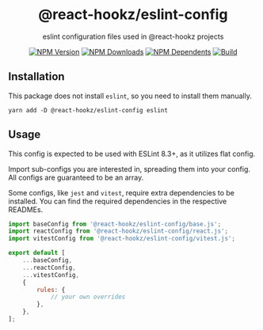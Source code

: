 <div align="center">

# @react-hookz/eslint-config

eslint configuration files used in @react-hookz projects

[![NPM Version](https://flat.badgen.net/npm/v/@react-hookz/eslint-config)](https://www.npmjs.com/package/@react-hookz/eslint-config)
[![NPM Downloads](https://flat.badgen.net/npm/dm/@react-hookz/eslint-config)](https://www.npmjs.com/package/@react-hookz/eslint-config)
[![NPM Dependents](https://flat.badgen.net/npm/dependents/@react-hookz/eslint-config)](https://www.npmjs.com/package/@react-hookz/eslint-config)
[![Build](https://img.shields.io/github/actions/workflow/status/react-hookz/eslint-config/CI.yml?branch=master&style=flat-square)](https://github.com/react-hookz/eslint-config/actions)

</div>

## Installation

This package does not install `eslint`, so you need to install them manually.

```shell
yarn add -D @react-hookz/eslint-config eslint
```

## Usage

This config is expected to be used with ESLint 8.3+, as it utilizes flat config.

Import sub-configs you are interested in, spreading them into your config. All configs are
guaranteed to be an array.

Some configs, like `jest` and `vitest`, require extra dependencies to be installed. You can find the
required dependencies in the respective READMEs.

```js
import baseConfig from '@react-hookz/eslint-config/base.js';
import reactConfig from '@react-hookz/eslint-config/react.js';
import vitestConfig from '@react-hookz/eslint-config/vitest.js';

export default [
	...baseConfig,
	...reactConfig,
	...vitestConfig,
	{
		rules: {
			// your own overrides
		},
	},
];
```

